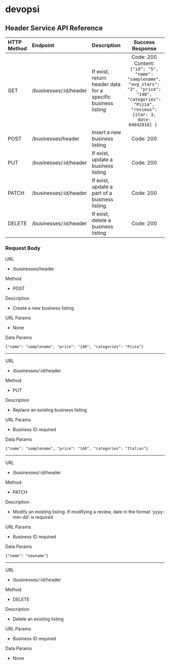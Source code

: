 # devopsi
## Header Service API Reference

| HTTP Method   | Endpoint                          | Description                                                   | Success Response |
|:--------------|:----------------------------------|:--------------------------------------------------------------|:----------------:|
| GET           | /businesses/:id/header            | If exist, return header data for a specific business listing  | Code: 200 Content: ```{"id": "5", "name": "samplename", "avg_stars": "3", "price": "140", "categories": "Pizza", "reviews": [star: 3, date: 04042018] } ```
| POST          | /businesses/header                | Insert a new business listing                                 | Code: 200        |
| PUT           | /businesses/:id/header            | If exist, update a business listing                           | Code: 200        |
| PATCH         | /businesses/:id/header            | If exist, update a part of a business listing                 | Code: 200        |
| DELETE        | /businesses/:id/header            | If exist, delete a business listing                           | Code: 200        |


### Request Body 

URL
- /businesses/header

Method
- POST

Description
- Create a new business listing

URL Params
- None

Data Params

```{"name": "samplename", "price": "140", "categories": "Pizza"}```

---

URL
- /businesses/:id/header

Method
- PUT

Description
- Replace an existing business listing

URL Params
- Business ID required

Data Params

```{"name": "samplename", "price": "140", "categories": "Italian"} ```

---

URL
- /businesses/:id/header

Method
- PATCH

Description
- Modify an existing listing. If modifying a review, date in the format 'yyyy-mm-dd' is required

URL Params
- Business ID required

Data Params

```{"name": "newname"}```

---

URL
- /businesses/:id/header

Method
- DELETE

Description
- Delete an existing listing

URL Params
- Business ID required

Data Params
- None

